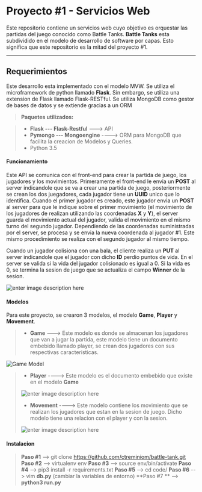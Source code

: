Proyecto #1 - Servicios Web
===================


Este repositorio contiene un servicios web cuyo objetivo es orquestar las partidas del juego conocido como Battle Tanks.  **Battle Tanks**  esta subdividido en el modelo de desarrollo de software por capas. Esto significa que este repositorio es la mitad del proyecto #1. 

----------

Requerimientos
-------------

Este desarrollo esta implementado con el modelo MVW. Se utiliza el microframework de python llamado  **Flask**. Sin embargo, se utiliza una extension de Flask llamado Flask-RESTful. Se utiliza MongoDB como gestor de bases de datos y se extiende gracias a un ORM

> **Paquetes utilizados:**

> - **Flask --- Flask-Restful** ---> API
> - **Pymongo --- Mongoengine** ----> ORM para MongoDB que facilita la creacion de Modelos y Queries.
> - Python 3.5

#### <i class="icon-file"></i> Funcionamiento

Este API se comunica con el front-end para crear la partida de juego, los jugadores y los movimientos. Primeramente el front-end le envia un  **POST** al server indicandole que se va a crear una partida de juego, posteriormente se crean los dos juegadores, cada jugador tiene un **UUID** unico que lo identifica. Cuando el primer jugador es creado, este jugador envia un **POST** al server para que le indique sobre el primer movimiento (el movimiento de los jugadores de realizan utilizando las coordenadas **X** y **Y**), el server guarda el movimiento actual del jugador, valida el movimiento en el mismo turno del segundo jugador. Dependiendo de las coordenadas suministradas por el server, se procesa y se envia la nueva coordenada al jugador #1. Este mismo procedimiento se realiza con el segundo jugador al mismo tiempo.

Cuando un jugador colisiona con una bala, el cliente realiza un **PUT** al server indicandole que el jugador con dicho **ID** perdio puntos de vida. En el server se valida si la vida del jugador colisionado es igual a 0. Si la vida es 0, se termina la sesion de juego que se actualiza el campo **Winner** de la sesion.  


![enter image description here](https://lh3.googleusercontent.com/-aeDQSFCFr6o/WhJhJ6wKLQI/AAAAAAAAjB0/JlUjiQhfy4IXVmUOma60OU7dbuNuqiEQACLcBGAs/s0/Screenshot+at+2017-11-19+22-55-50.png "Code")



#### <i class="icon-folder-open"></i>Modelos

Para este proyecto, se crearon 3 modelos, el modelo **Game**, **Player** y **Movement**. 

> - **Game** ---> Este modelo es donde se almacenan los jugadores que van a jugar la partida, este modelo tiene un documento embebido llamado player, se crean dos jugadores con sus respectivas caracteristicas.
> 
> 
![Game Model](https://lh3.googleusercontent.com/-yCLvhARsvsI/WhJlb8W-TII/AAAAAAAAjCE/FxnQNOhDFTUS5MNbSOb5WnIgDeFLQKLHQCLcBGAs/s0/Screenshot+at+2017-11-19+23-15-52.png "Game Model")

> - **Player** ----> Este modelo es el documento embebido que existe en el modelo **Game**
> 
> ![enter image description here](https://lh3.googleusercontent.com/-JlJhFTnJY7M/WhJmGCYSyhI/AAAAAAAAjCU/39tsYVi0Va4eXwE_exNdhiwT1PBT02VHACLcBGAs/s0/Screenshot+at+2017-11-19+23-19-34.png)
> - **Movement** ----> Este modelo contiene los movimiento que se realizan los jugadores que estan en la sesion de juego. Dicho modelo tiene una relacion con el player y con la sesion.
> 
> ![enter image description here](https://lh3.googleusercontent.com/-_cORekrhGnY/WhJmqFwXkWI/AAAAAAAAjCk/YYD6YXRRd_QeqILk8-XNEqlRIFdX1F5SwCLcBGAs/s0/Screenshot+at+2017-11-19+23-22-33.png)


#### <i class="icon-pencil"></i> Instalacion

> **Paso #1** --> git clone https://github.com/ctreminiom/battle-tank.git
> **Paso #2** --> virtualenv env
> **Paso #3** --> source env/bin/activate
> **Paso #4** --> pip3 install -r requirements.txt
> **Paso #5** --> cd code/
> **Paso #6** --> vim **db.py** (cambiar la variables de entorno)
> **Paso #7 ** --> **python3 run.py**